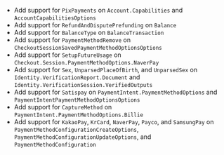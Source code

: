 * Add support for `PixPayments` on `Account.Capabilities` and `AccountCapabilitiesOptions`
* Add support for `RefundAndDisputePrefunding` on `Balance`
* Add support for `BalanceType` on `BalanceTransaction`
* Add support for `PaymentMethodRemove` on `CheckoutSessionSavedPaymentMethodOptionsOptions`
* Add support for `SetupFutureUsage` on `Checkout.Session.PaymentMethodOptions.NaverPay`
* Add support for `Sex`, `UnparsedPlaceOfBirth`, and `UnparsedSex` on `Identity.VerificationReport.Document` and `Identity.VerificationSession.VerifiedOutputs`
* Add support for `Satispay` on `PaymentIntent.PaymentMethodOptions` and `PaymentIntentPaymentMethodOptionsOptions`
* Add support for `CaptureMethod` on `PaymentIntent.PaymentMethodOptions.Billie`
* Add support for `KakaoPay`, `KrCard`, `NaverPay`, `Payco`, and `SamsungPay` on `PaymentMethodConfigurationCreateOptions`, `PaymentMethodConfigurationUpdateOptions`, and `PaymentMethodConfiguration`
